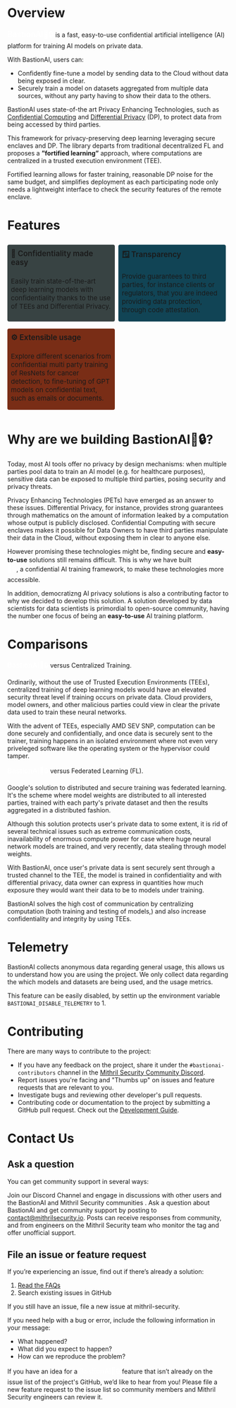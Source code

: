 <style>
    .header {
        color: red;
    }
    .bastionai{
        text-decoration: none;
        font-weight: 500; 
        color: #fff; 
        font-size: 16px;
        transition: all 0.1s ease;
    }
    .bastionai:hover {
        text-decoration: none;
        cursor: pointer;
        color: #C9D8E4;
    }

    .feature-card {
    background: #384343;
    margin: 8px 8px 8px 0;
    display:flex; 
    flex-direction: column; 
    padding: 2px 8px;  
    border-radius: 4px;
    }
    .feature-grid {
        display: grid; 
        grid-template-columns: repeat(auto-fit, minmax(250px, 1fr)); 
        margin-bottom: 15px;
    }
    .feature-title {
        font-weight: 600; font-size: 17px; margin: 8px 0;
    }
</style>
# Overview
<a href="https://github.com/mithril-security/bastionai.git" style="text-decoration: none; font-weight: 500; color: #fff; font-size: 18px">BastionAI🚀🔒</a> is a fast, easy-to-use confidential artificial intelligence (AI) platform for training AI models on private data.

With BastionAI, users can:

- Confidently fine-tune a model by sending data to the Cloud without data being exposed in clear.
- Securely train a model on datasets aggregated from multiple data sources, without any party having to show their data to the others.

BastionAI uses state-of-the art Privacy Enhancing Technologies, such as <a href="https://blog.mithrilsecurity.io/confidential-computing-explained-part-1-introduction/">Confidential Computing</a> and <a href="https://en.wikipedia.org/wiki/Differential_privacy">Differential Privacy</a> (DP), to protect data from being accessed by third parties. 

This framework for privacy-preserving deep learning leveraging secure enclaves and DP. The library departs from traditional decentralized FL and
proposes a **”fortified learning”** approach, where computations are centralized in a
trusted execution environment (TEE).

Fortified learning allows for faster training,
reasonable DP noise for the same budget, and simplifies deployment as each participating node only needs a lightweight interface to check the security features
of the remote enclave.

# Features
<div class="feature-grid">
    <div class="feature-card">
        <h4 class="feature-title">🔐 Confidentiality made easy</h4>
        <p style="font-size: 15px">Easily train state-of-the-art deep learning models with confidentiality thanks to the use of TEEs and Differential Privacy.</p>
    </div>
    <div style="background:#114455;" class="feature-card"> 
        <h4 class="feature-title">🪟 Transparency</h4>
        <p style="font-size: 15px">Provide guarantees to third parties, for instance clients or regulators, that you are indeed providing data protection, through code attestation.</p>
    </div>
    <div style="background:#792D16;" class="feature-card"> 
        <h4 class="feature-title">⚙️ Extensible usage</h4>
        <p style="font-size: 15px">Explore different scenarios from confidential multi party training of ResNets for cancer detection, to fine-tuning of GPT models on confidential text, such as emails or documents.</p>
    </div>
</div>

# Why are we building BastionAI🚀🔒?
Today, most AI tools offer no privacy by design mechanisms: when multiple parties pool data to train an AI model  (e.g. for healthcare purposes), sensitive data can be exposed to multiple third parties, posing security and privacy threats.

Privacy Enhancing Technologies (PETs) have emerged as an answer to these issues. Differential Privacy, for instance, provides strong guarantees through mathematics on the amount of information leaked by a computation whose output is publicly disclosed. Confidential Computing with secure enclaves makes it possible for Data Owners to have third parties manipulate their data in the Cloud, without exposing them in clear to anyone else.

However promising these technologies might be, finding secure and **easy-to-use** solutions still remains difficult. This is why we have built <a class="bastionai">BastionAI🚀🔒</a>, a confidential AI training framework, to make these technologies more accessible.

In addition, democratizng AI privacy solutions is also a contributing factor to why we decided to develop this solution. A solution developed by data scientists for data scientists is primordial to open-source community, having the number one focus of being an **easy-to-use** AI training platform.


# Comparisons

<p>
<a href="https://github.com/mithril-security/bastionai.git" class="bastionai">BastionAI🚀🔒</a> versus Centralized Training.
</p>
Ordinarily, without the use of Trusted Execution Environments (TEEs), centralized training of deep learning models would have an elevated security threat level if training occurs on private data. Cloud providers, model owners, and other malicious parties could view in clear the private data used to train these neural networks.

With the advent of TEEs, especially AMD SEV SNP, computation can be done securely and confidentially, and once data is securely sent to the trainer, training happens in an isolated environment where not even very priveleged software like the operating system or the hypervisor could tamper.

<p>
<a href="https://github.com/mithril-security/bastionai.git" class="bastionai">BastionAI🚀🔒</a> versus Federated Learning (FL).
</p>
Google's solution to distributed and secure training was federated learning. It's the scheme where model weights are distributed to all interested parties, trained with each party's private dataset and then the results aggregated in a distributed fashion. 

Although this solution protects user's private data to some extent, it is rid of several technical issues such as extreme communication costs, inavailability of enormous compute power for case where huge neural network models are trained, and very recently, data stealing through model weights. 

With BastionAI, once user's private data is sent securely sent through a trusted channel to the TEE, the model is trained in confidentiality and with differential privacy, data owner can express in quantities how much exposure they would want their data to be to models under training.

BastionAI solves the high cost of communication by centralizing computation (both training and testing of models,) and also increase confidentiality and integrity by using TEEs.

# Telemetry
BastionAI collects anonymous data regarding general usage, this allows us to understand how you are using the project. We only collect data regarding the which models and datasets are being used, and the usage metrics.

This feature can be easily disabled, by settin up the environment variable `BASTIONAI_DISABLE_TELEMETRY` to 1.

# Contributing
There are many ways to contribute to the project:

- If you have any feedback on the project, share it under the `#bastionai-contributors` channel in the [Mithril Security Community Discord](https://discord.gg/TxEHagpWd4).
- Report issues you're facing and "Thumbs up" on issues and feature requests that are relevant to you.
- Investigate bugs and reviewing other developer's pull requests.
- Contributing code or documentation to the project by submitting a GitHub pull request. Check out the [Development Guide](CONTRIBUTING.md).

# Contact Us
## Ask a question
You can get community support in several ways:

Join our Discord Channel and engage in discussions with other users and the BastionAI and Mithril Security communities .
Ask a question about BastionAI and get community support by posting to [contact@mithrilsecurity.io](mailto:contact@mithrilsecurity.io). Posts can receive responses from community, and from engineers on the Mithril Security team who monitor the tag and offer unofficial support.

## File an issue or feature request

If you’re experiencing an issue, find out if there’s already a solution:

1. [Read the FAQs](FAQs.md)
2. Search existing issues in GitHub

If you still have an issue, file a new issue at mithril-security.

If you need help with a bug or error, include the following information in your message:

- What happened?
- What did you expect to happen?
- How can we reproduce the problem?

If you have an idea for a <a href="https://github.com/mithril-security/bastionai.git" class="bastionai">BastionAI🚀🔒</a> feature that isn’t already on the issue list of the project's GitHub, we’d like to hear from you! Please file a new feature request to the issue list so community members and Mithril Security engineers can review it.